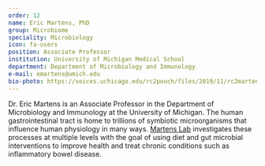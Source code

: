```yaml
---
order: 12
name: Eric Martens, PhD
group: Microbiome 
speciality: Microbiology
icon: fa-users
position: Associate Professor
institution: University of Michigan Medical School
department: Department of Microbiology and Immunology
e-mail: emartens@umich.edu
bio-photo: https://voices.uchicago.edu/rc2pouch/files/2019/11/rc2martenss-e1573842268348.jpg
---
```


Dr. Eric Martens is an Associate Professor in the Department of Microbiology and Immunology at the University of Michigan. The human gastrointestinal tract is home to trillions of symbiotic microorganisms that influence human physiology in many ways. [Martens Lab](https://www.ericmartenslab.org/) investigates these processes at multiple levels with the goal of using diet and gut microbial interventions to improve health and treat chronic conditions such as inflammatory bowel disease.
